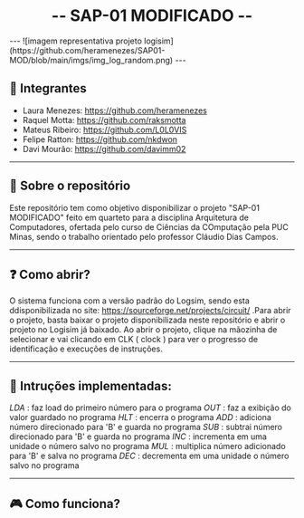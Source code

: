 <h1 align="center"> -- SAP-01 MODIFICADO -- </h1>
---
![imagem representativa projeto logisim](https://github.com/heramenezes/SAP01-MOD/blob/main/imgs/img_log_random.png)
---

## 👤 Integrantes

 - Laura Menezes: https://github.com/heramenezes
 - Raquel Motta: https://github.com/raksmotta
 - Mateus Ribeiro: https://github.com/L0L0VIS
 - Felipe Ratton: https://github.com/nkdwon
 - Davi Mourão: https://github.com/davimm02

---

## 📑 Sobre o repositório

Este repositório tem como objetivo disponibilizar o projeto "SAP-01 MODIFICADO" feito em quarteto para a disciplina Arquitetura de Computadores, ofertada pelo curso de Ciências da COmputação pela PUC Minas, sendo o trabalho orientado pelo professor Cláudio Dias Campos.

---

## ❓ Como abrir?

O sistema funciona com a versão padrão do Logsim, sendo esta ddisponibilizada no site: https://sourceforge.net/projects/circuit/ .Para abrir o projeto, basta baixar o projeto disponibilizada neste repositório e abrir o projeto no Logisim já baixado. Ao abrir o projeto, clique na mãozinha de selecionar e vai clicando em CLK ( clock ) para ver o progresso de identificação e execuções de instruções.

---
## 📖 Intruções implementadas:
*LDA* : faz load do primeiro número para o programa
*OUT* : faz a exibição do valor guardado no programa
*HLT* : encerra o programa
*ADD* : adiciona número direcionado para 'B' e guarda no programa
*SUB* : subtrai número direcionado para 'B' e guarda no programa
*INC* : incrementa em uma unidade o número salvo no programa 
*MUL* : multiplica número adicionado para 'B' e salva no programa
*DEC* : decrementa em uma unidade o número salvo no programa

---
## 🎮 Como funciona?


